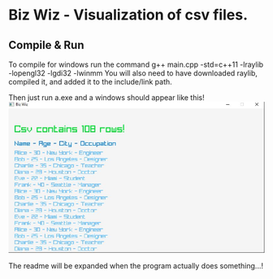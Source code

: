 # Biz Wiz - Visualization of csv files.

## Compile & Run
To compile for windows run the command g++ main.cpp -std=c++11 -lraylib -lopengl32 -lgdi32 -lwinmm
You will also need to have downloaded raylib, compiled it, and added it to the include/link path.

Then just run a.exe and a windows should appear like this! ![Rendering vsn in raylib](./pic.JPG) 

The readme will be expanded when the program actually does something...!
